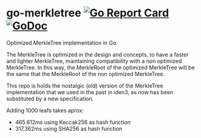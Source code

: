 # go-merkletree [![Go Report Card](https://goreportcard.com/badge/github.com/arnaucube/go-merkletree)](https://goreportcard.com/report/github.com/arnaucube/go-merkletree) [![GoDoc](https://godoc.org/github.com/arnaucube/go-merkletree?status.svg)](https://godoc.org/github.com/arnaucube/go-merkletree)
Optimized MerkleTree implementation in Go.

The MerkleTree is optimized in the design and concepts, to have a faster and lighter MerkleTree, maintaining compatibility with a non optimized MerkleTree. In this way, the MerkleRoot of the optimized MerkleTree will be the same that the MerkleRoot of the non optimized MerkleTree.

This repo is holds the nostalgic (old) version of the MerkleTree implementation that we used in the past in iden3, as now has been substituted by a new specification.

Adding 1000 leafs takes aprox:
- 465.612ms using Keccak256 as hash function
- 317.362ms using SHA256 as hash function
